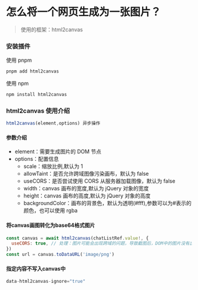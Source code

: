 # 怎么将一个网页生成为一张图片？

> 使用的框架：html2canvas

### 安装插件

使用 pnpm

```js
pnpm add html2canvas
```

使用 npm

```js
npm install html2canvas
```

### html2canvas 使用介绍

```js
html2canvas(element,options) 异步操作
```

#### 参数介绍

- element：需要生成图片的 DOM 节点
- options：配置信息
  - scale：缩放比例,默认为 1
  - allowTaint：是否允许跨域图像污染画布，默认为 false
  - useCORS：是否尝试使用 CORS 从服务器加载图像，默认为 false
  - width：canvas 画布的宽度,默认为 jQuery 对象的宽度
  - height：canvas 画布的高度,默认为 jQuery 对象的高度
  - backgroundColor：画布的背景色，默认为透明(#fff),参数可以为#表示的颜色，也可以使用 rgba


#### 将canvas画图转化为base64格式图片
```js
const canvas = await html2canvas(chatListRef.value!, {
  useCORS: true, // 处理：图片可能会出现跨域的问题，导致截图后，DOM中的图片没有出现在截图中
})
const url = canvas.toDataURL('image/png')
```
#### 指定内容不写入canvas中
```js
data-html2canvas-ignore="true"
```
